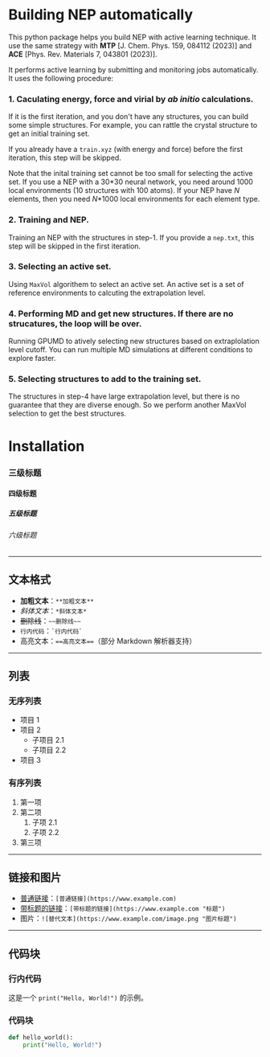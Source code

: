 # Building NEP automatically

This python package helps you build NEP with active learning technique. It use the same strategy with **MTP** [J. Chem. Phys. 159, 084112 (2023)] and **ACE** [Phys. Rev. Materials 7, 043801 (2023)].

It performs active learning by submitting and monitoring jobs automatically. It uses the following procedure:

### 1. Caculating energy, force and virial by *ab initio* calculations.

If it is the first iteration, and you don't have any structures, you can build some simple structures. For example, you can rattle the crystal structure to get an initial training set.

If you already have a `train.xyz` (with energy and force) before the first iteration, this step will be skipped.

Note that the inital training set cannot be too small for selecting the active set. If you use a NEP with a 30\*30 neural network, you need around 1000 local environments (10 structures with 100 atoms). If your NEP have *N* elements, then you need *N*\*1000 local environments for each element type.

### 2. Training and NEP.

Training an NEP with the structures in step-1. If you provide a `nep.txt`, this step will be skipped in the first iteration.

### 3. Selecting an active set.

Using `MaxVol` algorithem to select an active set. An active set is a set of reference environments to calcuting the extrapolation level.

### 4. Performing MD and get new structures. If there are no strucatures, the loop will be over.

Running GPUMD to atively selecting new structures based on extraplolation level cutoff. You can run multiple MD simulations at different conditions to explore faster.

### 5. Selecting structures to add to the training set.

The structures in step-4 have large extrapolation level, but there is no guarantee that they are diverse enough. So we perform another MaxVol selection to get the best structures.

# Installation

### 三级标题

#### 四级标题

##### 五级标题

###### 六级标题

---

## 文本格式

- **加粗文本**：`**加粗文本**`
- *斜体文本*：`*斜体文本*`
- ~~删除线~~：`~~删除线~~`
- `行内代码`：`` `行内代码` ``
- 高亮文本：`==高亮文本==`（部分 Markdown 解析器支持）

---

## 列表

### 无序列表

- 项目 1
- 项目 2
  - 子项目 2.1
  - 子项目 2.2
- 项目 3

### 有序列表

1. 第一项
2. 第二项
   1. 子项 2.1
   2. 子项 2.2
3. 第三项

---

## 链接和图片

- [普通链接](https://www.example.com)：`[普通链接](https://www.example.com)`
- [带标题的链接](https://www.example.com "标题")：`[带标题的链接](https://www.example.com "标题")`
- 图片：`![替代文本](https://www.example.com/image.png "图片标题")`

---

## 代码块

### 行内代码

这是一个 `print("Hello, World!")` 的示例。

### 代码块

```python
def hello_world():
    print("Hello, World!")